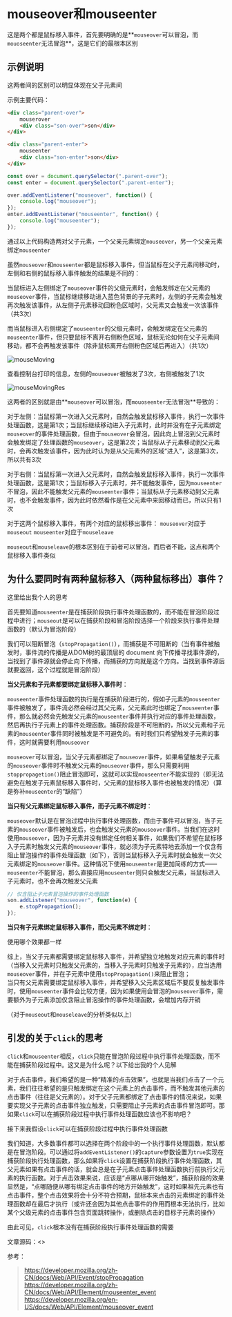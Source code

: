 # mouseover和mouseenter

这是两个都是鼠标移入事件，首先要明确的是**`mouseover`可以冒泡，而`mouoseenter`无法冒泡**，这是它们的最根本区别

## 示例说明

这两者间的区别可以明显体现在父子元素间

示例主要代码：

```html
<div class="parent-over">
    mouserover
    <div class="son-over">son</div>
</div>

<div class="parent-enter">
    mouseenter
    <div class="son-enter">son</div>
</div>
```

```js
const over = document.querySelector(".parent-over");
const enter = document.querySelector(".parent-enter");

over.addEventListener("mouseover", function() {
    console.log("mouseover");
});
enter.addEventListener("mouseenter", function() {
    console.log("mouseenter");
});
```

通过以上代码构造两对父子元素，一个父亲元素绑定`mouseover`，另一个父亲元素绑定`mouseenter`

虽然`mouseover`和`mouseenter`都是鼠标移入事件，但当鼠标在父子元素间移动时，左侧和右侧的鼠标移入事件触发的结果是不同的：

当鼠标进入左侧绑定了`mouseover`事件的父级元素时，会触发绑定在父元素的`mouseover`事件，当鼠标继续移动进入蓝色背景的子元素时，左侧的子元素会触发再次触发该事件，从左侧子元素移动回粉色区域时，父元素又会触发一次该事件（共3次）

而当鼠标进入右侧绑定了`mouseenter`的父级元素时，会触发绑定在父元素的`mouseenter`事件，但只要鼠标不离开右侧粉色区域，鼠标无论如何在父子元素间移动，都不会再触发该事件（除非鼠标离开右侧粉色区域后再进入）（共1次）

![mouseMoving](img/mouseMoving.png)

查看控制台打印的信息，左侧的`mouseover`被触发了3次，右侧被触发了1次

![mouseMovingRes](img/mouseMovingRes.png)

这两者的区别就是由**`mouseover`可以冒泡，而`mouoseenter`无法冒泡**导致的：

对于左侧：当鼠标第一次进入父元素时，自然会触发鼠标移入事件，执行一次事件处理函数，这是第1次；当鼠标继续移动进入子元素时，此时并没有在子元素绑定`mouseover`的事件处理函数，但由于`mouseover`会冒泡，因此向上冒泡到父元素时会触发绑定了处理函数的`mouseover`，这是第2次；当鼠标从子元素移动到父元素时，会再次触发该事件，因为此时认为是从父元素外的区域“进入”，这是第3次，所以共有3次

对于右侧：当鼠标第一次进入父元素时，自然会触发鼠标移入事件，执行一次事件处理函数，这是第1次；当鼠标移入子元素时，并不能触发事件，因为`mouseenter`不冒泡，因此不能触发父元素的`mouseenter`事件；当鼠标从子元素移动到父元素时，也不会触发事件，因为此时依然看作是在父元素中来回移动而已，所以只有1次

对于这两个鼠标移入事件，有两个对应的鼠标移出事件：
`mouseover`对应于`mouseout`
`mouseenter`对应于`mouseleave`

`mouseout`和`mouseleave`的根本区别在于前者可以冒泡，而后者不能，这点和两个鼠标移入事件类似

## 为什么要同时有两种鼠标移入（两种鼠标移出）事件？

这里给出我个人的思考

首先要知道`mouseenter`是在捕获阶段执行事件处理函数的，而不能在冒泡阶段过程中进行；`mouseout`是可以在捕获阶段和冒泡阶段选择一个阶段来执行事件处理函数的（默认为冒泡阶段）

我们可以阻断冒泡（`stopPropagation()`），而捕获是不可阻断的（当有事件被触发时，事件流的传播是从DOM树的最顶层的 document 向下传播寻找事件源的，当找到了事件源就会停止向下传播，而捕获的方向就是这个方向。当找到事件源后就要返回，这个过程就是冒泡阶段）

**当父元素和子元素都要绑定鼠标移入事件时**：

`mouseenter`事件处理函数的执行是在捕获阶段进行的，假如子元素的`mouseenter`事件被触发了，事件流必然会经过其父元素，父元素此时也绑定了`mouseenter`事件，那么就必然会先触发父元素的`mouseenter`事件并执行对应的事件处理函数，然后再执行子元素上的事件处理函数。捕获阶段是不可阻断的，所以父元素和子元素的`mouseenter`事件同时被触发是不可避免的。有时我们只希望触发子元素的事件，这时就需要利用`mouseover`

`mouseover`可以冒泡，当父子元素都绑定了`mouseover`事件，如果希望触发子元素的`mouseover`事件时不触发父元素的`mouseover`事件，那么只需要利用`stoppropagetion()`阻止冒泡即可，这就可以实现`mouseenter`不能实现的（即无法避免在触发子元素鼠标移入事件时，父元素的鼠标移入事件也被触发的情况）（算是弥补`mouseenter`的“缺陷”）

**当只有父元素绑定鼠标移入事件，而子元素不绑定时**：

`mouseover`默认是在冒泡过程中执行事件处理函数，而由于事件可以冒泡，当子元素的`mouseover`事件被触发后，也会触发父元素的`mouseover`事件。当我们在这时使用`mouseover`，因为子元素并没有绑定任何相关事件，如果我们不希望在鼠标移入子元素时触发父元素的`mouseover`事件，就必须为子元素特地去添加一个仅含有阻止冒泡操作的事件处理函数（如下），否则当鼠标移入子元素时就会触发一次父元素绑定的`mouseover`事件。这种情况下使用`mouseenter`是更加简练的方式——`mouseenter`不能冒泡，那么直接应用`mouseenter`则只会触发父元素，当鼠标进入子元素时，也不会再次触发父元素

```js
// 仅含阻止子元素冒泡操作的事件处理函数
son.addListener("mouseover", function(e) {
    e.stopPropagation();
});
```

**当只有子元素绑定鼠标移入事件，而父元素不绑定时**：

使用哪个效果都一样

综上，当父子元素都需要绑定鼠标移入事件，并希望独立地触发对应元素的事件时（当移入父元素时只触发父元素的，当移入子元素时只触发子元素的），应当选用`mouseover`事件，并在子元素中使用`stopPropagation()`来阻止冒泡；\
当只有父元素需要绑定鼠标移入事件，并希望移入父元素区域后不要反复触发事件时，使用`mouseenter`事件会比较方便，因为如果使用会冒泡的`mouseover`事件，需要额外为子元素添加仅含阻止冒泡操作的事件处理函数，会增加内存开销

（对于`mouseout`和`mouseleave`的分析类似以上）

## 引发的关于`click`的思考

`click`和`mouseenter`相反，`click`只能在冒泡阶段过程中执行事件处理函数，而不能在捕获阶段过程中。这又是为什么呢？以下给出我的个人见解

对于点击事件，我们希望的是一种“精准的点击效果”，也就是当我们点击了一个元素，我们往往希望的是只触发绑定在这个元素上的点击事件，而不触发其他元素的点击事件（往往是父元素的）。对于父子元素都绑定了点击事件的情况来说，如果要实现父子元素的点击事件独立触发，只需要阻止子元素的点击事件冒泡即可。那如果`click`可以在捕获阶段过程中执行事件处理函数应该也不影响吧？

接下来我假设`click`可以在捕获阶段过程中执行事件处理函数

我们知道，大多数事件都可以选择在两个阶段中的一个执行事件处理函数，默认都是在冒泡阶段。可以通过将`addEventListener()`的`capture`参数设置为`true`实现在捕获阶段执行处理函数，那么如果将`click`设置在捕获阶段执行事件处理函数，其父元素如果有点击事件的话，就会总是在子元素点击事件处理函数执行前执行父元素的执行函数。对于点击效果来说，应该是“点哪从哪开始触发”，捕获阶段的效果显然是，“点哪随便从哪有绑定点击事件的地方开始触发”，这时如果祖先元素也有点击事件，整个点击效果将会十分不符合预期，鼠标本来点击的元素绑定的事件处理函数却在最后才执行（或许还会因为其他点击事件的作用而根本无法执行，比如某个父级元素的点击事件包含页面跳转操作，或删除点击的目标子元素的操作）

由此可见，`click`根本没有在捕获阶段执行事件处理函数的需要

文章源码：<>

参考：
><https://developer.mozilla.org/zh-CN/docs/Web/API/Event/stopPropagation>\
><https://developer.mozilla.org/zh-CN/docs/Web/API/Element/mouseenter_event>\
><https://developer.mozilla.org/en-US/docs/Web/API/Element/mouseover_event>
